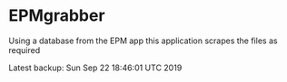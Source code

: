 # EPMgrabber
Using a database from the EPM app this application scrapes the files as required


Latest backup: Sun Sep 22 18:46:01 UTC 2019
